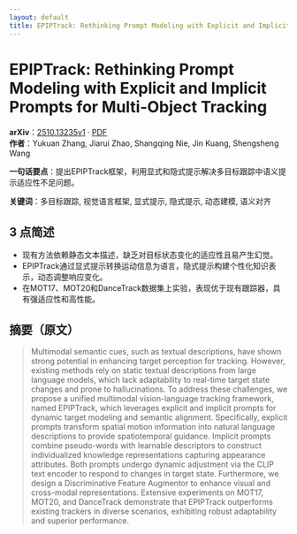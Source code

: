 ```yaml
---
layout: default
title: EPIPTrack: Rethinking Prompt Modeling with Explicit and Implicit Prompts for Multi-Object Tracking
---
```


# EPIPTrack: Rethinking Prompt Modeling with Explicit and Implicit Prompts for Multi-Object Tracking
**arXiv**：[2510.13235v1](https://arxiv.org/abs/2510.13235) · [PDF](https://arxiv.org/pdf/2510.13235.pdf)  
**作者**：Yukuan Zhang, Jiarui Zhao, Shangqing Nie, Jin Kuang, Shengsheng Wang  

**一句话要点**：提出EPIPTrack框架，利用显式和隐式提示解决多目标跟踪中语义提示适应性不足问题。

**关键词**：多目标跟踪, 视觉语言框架, 显式提示, 隐式提示, 动态建模, 语义对齐

## 3 点简述
- 现有方法依赖静态文本描述，缺乏对目标状态变化的适应性且易产生幻觉。
- EPIPTrack通过显式提示转换运动信息为语言，隐式提示构建个性化知识表示，动态调整响应变化。
- 在MOT17、MOT20和DanceTrack数据集上实验，表现优于现有跟踪器，具有强适应性和高性能。

## 摘要（原文）

> Multimodal semantic cues, such as textual descriptions, have shown strong
> potential in enhancing target perception for tracking. However, existing
> methods rely on static textual descriptions from large language models, which
> lack adaptability to real-time target state changes and prone to
> hallucinations. To address these challenges, we propose a unified multimodal
> vision-language tracking framework, named EPIPTrack, which leverages explicit
> and implicit prompts for dynamic target modeling and semantic alignment.
> Specifically, explicit prompts transform spatial motion information into
> natural language descriptions to provide spatiotemporal guidance. Implicit
> prompts combine pseudo-words with learnable descriptors to construct
> individualized knowledge representations capturing appearance attributes. Both
> prompts undergo dynamic adjustment via the CLIP text encoder to respond to
> changes in target state. Furthermore, we design a Discriminative Feature
> Augmentor to enhance visual and cross-modal representations. Extensive
> experiments on MOT17, MOT20, and DanceTrack demonstrate that EPIPTrack
> outperforms existing trackers in diverse scenarios, exhibiting robust
> adaptability and superior performance.


